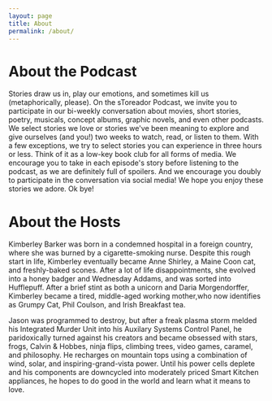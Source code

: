 ```yaml
---
layout: page
title: About
permalink: /about/
---
```


<h1>About the Podcast</h1>

Stories draw us in, play our emotions, and sometimes kill us (metaphorically, please). On the sToreador Podcast, we invite you to participate in our bi-weekly conversation about movies, short stories, poetry, musicals, concept albums, graphic novels, and even other podcasts. We select stories we love or stories we've been meaning to explore and give ourselves (and you!) two weeks to watch, read, or listen to them. With a few exceptions, we try to select stories you can experience in three hours or less. Think of it as a low-key book club for all forms of media. We encourage you to take in each episode's story before listening to the podcast, as we are definitely full of spoilers. And we encourage you doubly to participate in the conversation via social media! We hope you enjoy these stories we adore. Ok bye!

<h1>About the Hosts</h1>

Kimberley Barker was born in a condemned hospital in a foreign country, where she was burned by a cigarette-smoking nurse. Despite this rough start in life, Kimberley eventually became Anne Shirley, a Maine Coon cat, and freshly-baked scones. After a lot of life disappointments, she evolved into a honey badger and Wednesday Addams, and was sorted into Hufflepuff. After a brief stint as both a unicorn and Daria Morgendorffer, Kimberley became a tired, middle-aged working mother,who now identifies as Grumpy Cat, Phil Coulson, and Irish Breakfast tea. 

Jason was programmed to destroy, but after a freak plasma storm melded his Integrated Murder Unit into his Auxilary Systems Control Panel, he paridoxically turned against his creators and became obsessed with stars, frogs, Calvin & Hobbes, ninja flips, climbing trees, video games, caramel, and philosophy. He recharges on mountain tops using a combination of wind, solar, and inspiring-grand-vista power. Until his power cells deplete and his components are downcycled into moderately priced Smart Kitchen appliances, he hopes to do good in the world and learn what it means to love.
